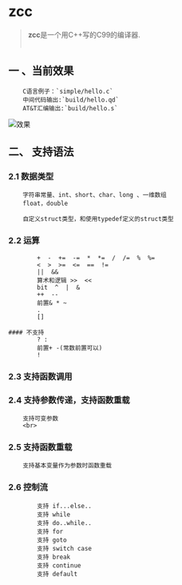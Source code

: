# zcc
> **zcc**是一个用C++写的C99的编译器.
<br><br>

## 一 、当前效果
        C语言例子：`simple/hello.c`
        中间代码输出:`build/hello.qd`
        AT&T汇编输出:`build/hello.s`

![效果](https://github.com/ffiirree/zcc/blob/master/simple/simple/dis.png)

## 二、 支持语法
### 2.1 数据类型
        字符串常量、int、short、char、long 、一维数组
        float，double

        自定义struct类型，和使用typedef定义的struct类型
### 2.2 运算
```
        +  -  +=  -=  *  *=  /  /=  %  %=
        <  >  >=  <=  ==  !=
        ||  &&
        算术和逻辑 >>  << 
        bit  ^  |  & 
        ++  --
        前置& * ~
        .
        []

#### 不支持
        ? :
        前置+ -(常数前置可以)
        !
```
### 2.3 支持函数调用
### 2.4 支持参数传递，支持函数重载
        支持可变参数
        <br>
### 2.5 支持函数重载
        支持基本变量作为参数时函数重载

### 2.6 控制流
```
        支持 if...else..
        支持 while
        支持 do..while..
        支持 for
        支持 goto
        支持 switch case
        支持 break
        支持 continue
        支持 default
```

